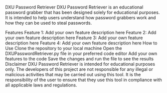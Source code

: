 DXU Password Retriever
DXU Password Retriever is an educational password grabber that has been designed solely for educational purposes. It is intended to help users understand how password grabbers work and how they can be used to steal passwords.

Features
Feature 1: Add your own feature description here
Feature 2: Add your own feature description here
Feature 3: Add your own feature description here
Feature 4: Add your own feature description here
How to Use
Clone the repository to your local machine
Open the DXUPasswordRetriever.py file in your preferred code editor
Add your own features to the code
Save the changes and run the file to see the results
Disclaimer
DXU Password Retriever is intended for educational purposes only. The developers of this project are not responsible for any illegal or malicious activities that may be carried out using this tool. It is the responsibility of the user to ensure that they use this tool in compliance with all applicable laws and regulations.
